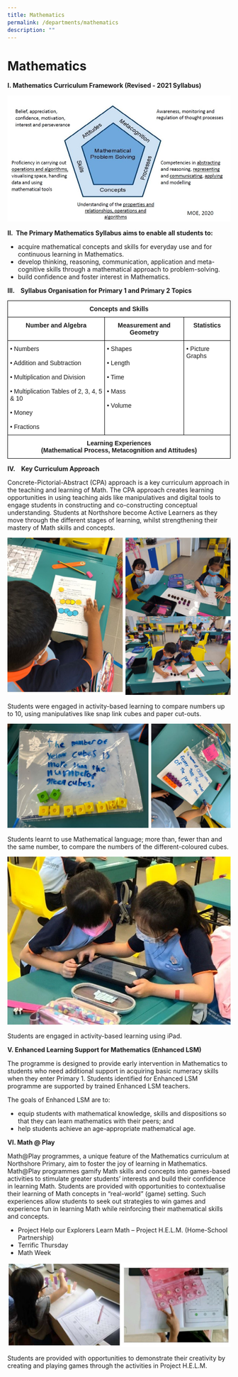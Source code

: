 ```yaml
---
title: Mathematics
permalink: /departments/mathematics
description: ""
---
```

# **Mathematics**

**I. Mathematics Curriculum Framework (Revised - 2021 Syllabus)**

![](/images/M1.jpg)

**II.  The Primary Mathematics Syllabus aims to enable all students to:**

* acquire mathematical concepts and skills for everyday use and for continuous learning in Mathematics.  
* develop thinking, reasoning, communication, application and meta-cognitive skills through a mathematical approach to problem-solving.    
* build confidence and foster interest in Mathematics.

**III.    Syllabus Organisation for Primary 1 and Primary 2 Topics**

<table style="border-collapse:collapse;border-spacing:0" class="tg"><thead><tr><th style="background-color:#FFF;border-color:#000000;border-style:solid;border-width:1px;font-family:Arial, sans-serif;font-size:14px;font-weight:bold;overflow:hidden;padding:10px 5px;text-align:center;vertical-align:top;word-break:normal" colspan="3">Concepts and Skills</th></tr></thead><tbody><tr><td style="background-color:#FFF;border-color:#000000;border-style:solid;border-width:1px;font-family:Arial, sans-serif;font-size:14px;font-weight:bold;overflow:hidden;padding:10px 5px;text-align:center;vertical-align:top;word-break:normal">Number and Algebra</td><td style="background-color:#FFF;border-color:#000000;border-style:solid;border-width:1px;font-family:Arial, sans-serif;font-size:14px;font-weight:bold;overflow:hidden;padding:10px 5px;text-align:center;vertical-align:top;word-break:normal">Measurement and Geometry</td><td style="background-color:#FFF;border-color:#000000;border-style:solid;border-width:1px;font-family:Arial, sans-serif;font-size:14px;font-weight:bold;overflow:hidden;padding:10px 5px;text-align:center;vertical-align:top;word-break:normal">Statistics</td></tr><tr><td style="background-color:#FFF;border-color:#000000;border-style:solid;border-width:1px;font-family:Arial, sans-serif;font-size:14px;overflow:hidden;padding:10px 5px;text-align:left;vertical-align:top;word-break:normal">• Numbers<br><br>• Addition and Subtraction<br><br>• Multiplication and Division<br><br>• Multiplication Tables of 2, 3, 4, 5 &amp; 10<br><br>• Money<br><br>• Fractions</td><td style="background-color:#FFF;border-color:#000000;border-style:solid;border-width:1px;font-family:Arial, sans-serif;font-size:14px;overflow:hidden;padding:10px 5px;text-align:left;vertical-align:top;word-break:normal">• Shapes<br><br>• Length<br><br>• Time<br><br>• Mass<br><br>• Volume</td><td style="background-color:#FFF;border-color:#000000;border-style:solid;border-width:1px;font-family:Arial, sans-serif;font-size:14px;overflow:hidden;padding:10px 5px;text-align:left;vertical-align:top;word-break:normal">• Picture Graphs</td></tr><tr><td style="background-color:#FFF;border-color:#000000;border-style:solid;border-width:1px;font-family:Arial, sans-serif;font-size:14px;font-weight:bold;overflow:hidden;padding:10px 5px;text-align:center;vertical-align:top;word-break:normal" colspan="3">Learning Experiences<br>(Mathematical Process, Metacognition and Attitudes)</td></tr></tbody></table>

**IV.    Key Curriculum Approach**

Concrete-Pictorial-Abstract (CPA) approach is a key curriculum approach in the teaching and learning of Math. The CPA approach creates learning opportunities in using teaching aids like manipulatives and digital tools to engage students in constructing and co-constructing conceptual understanding. Students at Northshore become Active Learners as they move through the different stages of learning, whilst strengthening their mastery of Math skills and concepts.

![](/images/math.jpg)

Students were engaged in activity-based learning to compare numbers up to 10, using manipulatives like snap link cubes and paper cut-outs.

![](/images/math%201.jpg)

Students learnt to use Mathematical language; more than, fewer than and the same number, to compare the numbers of the different-coloured cubes.

![](/images/Pic_m_ipad.jpg)

Students are engaged in activity-based learning using iPad.

**V.  Enhanced Learning Support for Mathematics (Enhanced LSM)**

The programme is designed to provide early intervention in Mathematics to students who need additional support in acquiring basic numeracy skills when they enter Primary 1.  Students identified for Enhanced LSM programme are supported by trained Enhanced LSM teachers. 

The goals of Enhanced LSM are to:

* equip students with mathematical knowledge, skills and dispositions so that they can learn mathematics with their peers; and
* help students achieve an age-appropriate mathematical age.

**VI. Math @ Play**

Math@Play programmes, a unique feature of the Mathematics curriculum at Northshore Primary, aim to foster the joy of learning in Mathematics. Math@Play programmes gamify Math skills and concepts into games-based activities to stimulate greater students’ interests and build their confidence in learning Math.  Students are provided with opportunities to contextualise their learning of Math concepts in “real-world” (game) setting.  Such experiences allow students to seek out strategies to win games and experience fun in learning Math while reinforcing their mathematical skills and concepts.

* Project Help our Explorers Learn Math – Project H.E.L.M. (Home-School Partnership)
* Terrific Thursday
* Math Week

![](/images/math%202.jpg)

Students are provided with opportunities to demonstrate their creativity by creating and playing games through the activities in Project H.E.L.M.